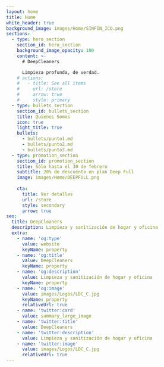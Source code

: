 ```yaml
---
layout: home
title: Home
white_header: true
background_image: images/Home/SINFIN_ICO.png
sections:
  - type: hero_section
    section_id: hero_section
    background_image_opacity: 100
    content: >-
      # DeepCleaners

      Limpieza profunda, de verdad.
    # actions:
    #   - title: See all items
    #     url: /store
    #     arrow: true
    #     style: primary
  - type: bullets_section
    section_id: bullets_section
    title: Quienes Somos
    icon: true
    light_title: true
    bullets:
      - bullets/punto1.md
      - bullets/punto2.md
      - bullets/punto3.md
  - type: promotion_section
    section_id: promotion_section
    title: Sólo hasta el 30 de febrero
    subtitle: 20% de descuento en plan Deep Full
    image: images/Home/DEEPFULL.png
    
    cta:
      title: Ver detalles
      url: /store
      style: secondary
      arrow: true
seo:
  title: DeepCleaners
  description: Limpieza y sanitización de hogar y oficina
  extra:
    - name: 'og:type'
      value: website
      keyName: property
    - name: 'og:title'
      value: DeepCleaners
      keyName: property
    - name: 'og:description'
      value: Limpieza y sanitización de hogar y oficina
      keyName: property
    - name: 'og:image'
      value: images/Logos/LDC_C.jpg
      keyName: property
      relativeUrl: true
    - name: 'twitter:card'
      value: summary_large_image
    - name: 'twitter:title'
      value: DeepCleaners
    - name: 'twitter:description'
      value: Limpieza y sanitización de hogar y oficina
    - name: 'twitter:image'
      value: images/Logos/LDC_C.jpg
      relativeUrl: true
---
```

